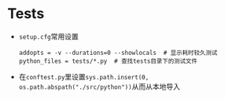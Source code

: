 # Tests
- `setup.cfg`常用设置
    ```
    addopts = -v --durations=0 --showlocals  # 显示耗时较久测试
    python_files = tests/*.py  # 查找tests目录下的测试文件
    ```
- 在`conftest.py`里设置`sys.path.insert(0, os.path.abspath("./src/python"))`从而从本地导入